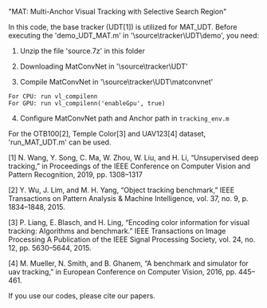 "MAT: Multi-Anchor Visual Tracking with Selective Search Region"


In this code, the base tracker (UDT[1]) is utilized for MAT_UDT. Before executing the 'demo_UDT_MAT.m' in '\source\tracker\UDT\demo', you need:

1. Unzip the file 'source.7z' in this folder

2. Downloading MatConvNet in '\source\tracker\UDT'

3. Compile MatConvNet in '\source\tracker\UDT\matconvnet'
```
For CPU: run vl_compilenn 
For GPU: run vl_compilenn('enableGpu', true)
```

4. Configure MatConvNet path and Anchor path in `tracking_env.m`


For the OTB100[2], Temple Color[3] and UAV123[4] dataset, 'run_MAT_UDT.m' can be used. 

[1] N. Wang, Y. Song, C. Ma, W. Zhou, W. Liu, and H. Li, “Unsupervised deep tracking,” in Proceedings
 of the IEEE Conference on Computer Vision and Pattern Recognition, 2019, pp. 1308–1317
 
[2] Y. Wu, J. Lim, and M. H. Yang, “Object tracking benchmark,” IEEE Transactions on Pattern Analysis
 & Machine Intelligence, vol. 37, no. 9, p. 1834–1848, 2015.
 
[3] P. Liang, E. Blasch, and H. Ling, “Encoding color information for visual tracking: Algorithms and
 benchmark.” IEEE Transactions on Image Processing A Publication of the IEEE Signal Processing Society,
 vol. 24, no. 12, pp. 5630–5644, 2015.
 
[4] M. Mueller, N. Smith, and B. Ghanem, “A benchmark and simulator for uav tracking,” in European 
 Conference on Computer Vision, 2016, pp. 445–461.
 
 
If you use our codes, please cite our papers.
